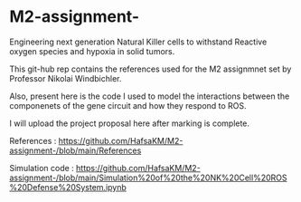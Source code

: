 # M2-assignment-
Engineering next generation Natural Killer cells to withstand Reactive oxygen species  and hypoxia in solid tumors.

This git-hub rep contains the references used for the M2 assignmnet set by Professor Nikolai Windbichler.

Also, present here is the code I used to model the interactions between the componenets of the gene circuit and how they respond to ROS. 

I will upload the project proposal here after marking is complete.

References : https://github.com/HafsaKM/M2-assignment-/blob/main/References

Simulation code : https://github.com/HafsaKM/M2-assignment-/blob/main/Simulation%20of%20the%20NK%20Cell%20ROS%20Defense%20System.ipynb
